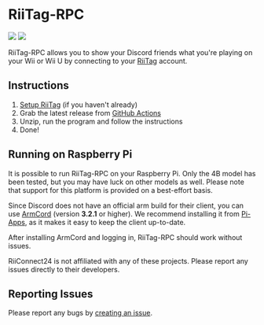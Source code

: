 # RiiTag-RPC

![](https://img.shields.io/github/commit-activity/m/t0g3pii/RiiTag-RPC)
![](https://img.shields.io/github/last-commit/t0g3pii/RiiTag-RPC)

RiiTag-RPC allows you to show your Discord friends what you're playing on your Wii or Wii U by connecting to your [RiiTag](https://riitag.t0g3pii.de/) account.

## Instructions
1. [Setup RiiTag](/GUIDE.md) (if you haven't already)
2. Grab the latest release from [GitHub Actions](https://github.com/t0g3pii/RiiTag-RPC/actions)
3. Unzip, run the program and follow the instructions
4. Done!

## Running on Raspberry Pi
It is possible to run RiiTag-RPC on your Raspberry Pi. Only the 4B model has been tested, but you may have luck on other models as well.
Please note that support for this platform is provided on a best-effort basis.

Since Discord does not have an official arm build for their client, you can use [ArmCord](https://github.com/ArmCord/ArmCord) (version **3.2.1** or higher).
We recommend installing it from [Pi-Apps](https://github.com/Botspot/pi-apps), as it makes it easy to keep the client up-to-date.

After installing ArmCord and logging in, RiiTag-RPC should work without issues.

RiiConnect24 is not affiliated with any of these projects. Please report any issues directly to their developers.

## Reporting Issues
Please report any bugs by [creating an issue](https://github.com/t0g3pii/RiiTag-RPC/issues/new).
